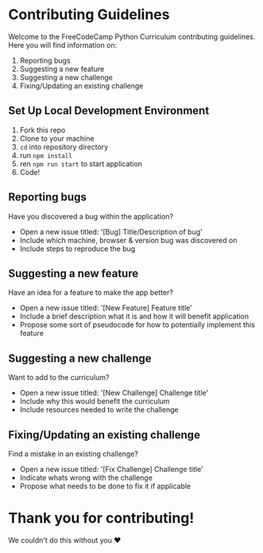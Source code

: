 # Contributing Guidelines

Welcome to the FreeCodeCamp Python Curriculum contributing guidelines. Here you will find information on:

1. Reporting bugs
2. Suggesting a new feature
3. Suggesting a new challenge
4. Fixing/Updating an existing challenge

## Set Up Local Development Environment

1. Fork this repo
2. Clone to your machine
3. `cd` into repository directory
4. run `npm install`
5. ren `npm run start` to start application
6. Code!

## Reporting bugs

Have you discovered a bug within the application?
- Open a new issue titled: '[Bug] Title/Description of bug'
- Include which machine, browser & version bug was discovered on
- Include steps to reproduce the bug

## Suggesting a new feature

Have an idea for a feature to make the app better?
- Open a new issue titled: '[New Feature] Feature title'
- Include a brief description what it is and how it will benefit application
- Propose some sort of pseudocode for how to potentially implement this feature

## Suggesting a new challenge

Want to add to the curriculum?
- Open a new issue titled: '[New Challenge] Challenge title'
- Include why this would benefit the curriculum
- Include resources needed to write the challenge

## Fixing/Updating an existing challenge

Find a mistake in an existing challenge?
- Open a new issue titled: '[Fix Challenge] Challenge title'
- Indicate whats wrong with the challenge
- Propose what needs to be done to fix it if applicable

# Thank you for contributing!
We couldn't do this without you :heart:
